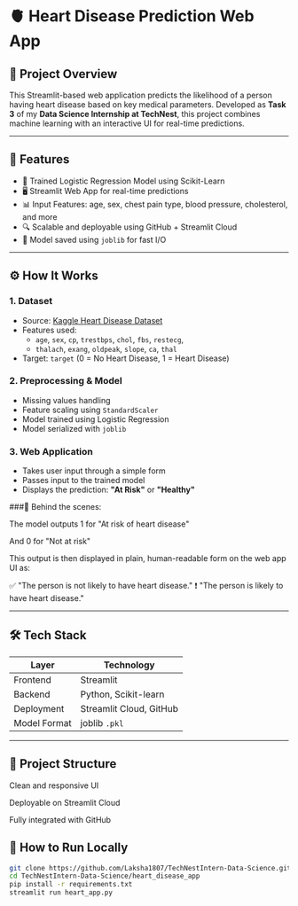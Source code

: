 # 🫀 Heart Disease Prediction Web App

## 📌 Project Overview

This Streamlit-based web application predicts the likelihood of a person having heart disease based on key medical parameters. Developed as **Task 3** of my **Data Science Internship at TechNest**, this project combines machine learning with an interactive UI for real-time predictions.

---

## 🚀 Features

- 🧠 Trained Logistic Regression Model using Scikit-Learn  
- 🖥 Streamlit Web App for real-time predictions  
- 📊 Input Features: age, sex, chest pain type, blood pressure, cholesterol, and more  
- 🔍 Scalable and deployable using GitHub + Streamlit Cloud  
- 💾 Model saved using `joblib` for fast I/O  

---

## ⚙️ How It Works

### 1. Dataset
- Source: [Kaggle Heart Disease Dataset](https://www.kaggle.com/datasets)
- Features used:  
  - `age`, `sex`, `cp`, `trestbps`, `chol`, `fbs`, `restecg`,  
  - `thalach`, `exang`, `oldpeak`, `slope`, `ca`, `thal`
- Target: `target` (0 = No Heart Disease, 1 = Heart Disease)

### 2. Preprocessing & Model
- Missing values handling
- Feature scaling using `StandardScaler`
- Model trained using Logistic Regression
- Model serialized with `joblib`

### 3. Web Application
- Takes user input through a simple form
- Passes input to the trained model
- Displays the prediction: **"At Risk"** or **"Healthy"**

###🧠 Behind the scenes:

The model outputs 1 for "At risk of heart disease"

And 0 for "Not at risk"

This output is then displayed in plain, human-readable form on the web app UI as:

✅ "The person is not likely to have heart disease."
❗ "The person is likely to have heart disease."

---

## 🛠 Tech Stack

| Layer         | Technology         |
| -------------|--------------------|
| Frontend     | Streamlit          |
| Backend      | Python, Scikit-learn |
| Deployment   | Streamlit Cloud, GitHub |
| Model Format | joblib `.pkl`      |

---

## 📁 Project Structure



Clean and responsive UI

Deployable on Streamlit Cloud

Fully integrated with GitHub

## 🧪 How to Run Locally

```bash
git clone https://github.com/Laksha1807/TechNestIntern-Data-Science.git
cd TechNestIntern-Data-Science/heart_disease_app
pip install -r requirements.txt
streamlit run heart_app.py

